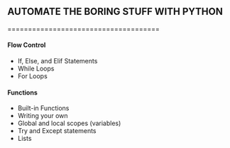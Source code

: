 ## AUTOMATE THE BORING STUFF WITH PYTHON
=====================================

#### Flow Control
* If, Else, and Elif Statements
* While Loops
* For Loops

#### Functions
* Built-in Functions
* Writing your own
* Global and local scopes (variables)
* Try and Except statements
* Lists

